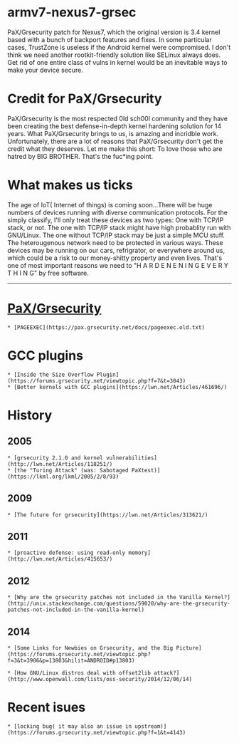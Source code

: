 # armv7-nexus7-grsec

PaX/Grsecurity patch for Nexus7, which the original version is 3.4
kernel based with a bunch of backport features and fixes. In some
particular cases, TrustZone is useless if the Android kernel were
compromised. I don't think we need another rootkit-friendly solution
like SELinux always does. Get rid of one entire class of vulns in
kernel would be an inevitable ways to make your device secure.


# Credit for PaX/Grsecurity

PaX/Grsecurity is the most respected 0ld sch00l community and they
have been creating the best defense-in-depth kernel hardening solution
for 14 years. What PaX/Grsecurity brings to us, is amazing and
incridble work. Unfortunately, there are a lot of reasons that
PaX/Grsecurity don't get the credit what they deserves. Let me make
this short: To love those who are hatred by BIG BROTHER. That's the 
fuc*ing point.


# What makes us ticks

The age of IoT( Internet of things) is coming soon...There will be
huge numbers of devices running with diverse communication
protocols. For the simply classify, I'll only treat these devices as
two types: One with TCP/IP stack, or not. The one with TCP/IP stack
might have high probablity run with GNU/Linux. The one without TCP/IP
stack may be just a simple MCU stuff. The heterougenous network need
to be protected in various ways. These devices may be running on our
cars, refrigrator, or everywhere around us, which could be a risk to
our money-shitty property and even lives. That's one of most important
reasons we need to "H A R D E N E N I N G   E V E R Y T H I N G" by free
software.


----------------------------------------------------------------------

# [PaX/Grsecurity](https://grsecurity.net/)
	* [PAGEEXEC](https://pax.grsecurity.net/docs/pageexec.old.txt)

# GCC plugins
	* [Inside the Size Overflow Plugin](https://forums.grsecurity.net/viewtopic.php?f=7&t=3043)
	* [Better kernels with GCC plugins](https://lwn.net/Articles/461696/)

# History
## 2005
	* [grsecurity 2.1.0 and kernel vulnerabilities](http://lwn.net/Articles/118251/)
	* [the "Turing Attack" (was: Sabotaged PaXtest)](https://lkml.org/lkml/2005/2/8/93)

## 2009
	* [The future for grsecurity](https://lwn.net/Articles/313621/)

## 2011
	* [proactive defense: using read-only memory](http://lwn.net/Articles/415653/)

## 2012
	* [Why are the grsecurity patches not included in the Vanilla Kernel?](http://unix.stackexchange.com/questions/59020/why-are-the-grsecurity-patches-not-included-in-the-vanilla-kernel)

## 2014
	* [Some Links for Newbies on Grsecurity, and the Big Picture](https://forums.grsecurity.net/viewtopic.php?f=3&t=3906&p=13803&hilit=ANDROID#p13803)

	* [How GNU/Linux distros deal with offset2lib attack?](http://www.openwall.com/lists/oss-security/2014/12/06/14)

# Recent isues
	* [locking bug( it may also an issue in upstream)](https://forums.grsecurity.net/viewtopic.php?f=1&t=4143)
